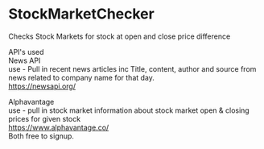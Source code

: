 # StockMarketChecker
Checks Stock Markets for stock at open and close price difference

API's used <br> 
News API <br>
use - Pull in recent news articles inc Title, content, author and source from news related to company name for that day. 
<br>
https://newsapi.org/

Alphavantage <br>
use - pull in stock market information about stock market open & closing prices for given stock 
<br>
https://www.alphavantage.co/
<br>
Both free to signup.

